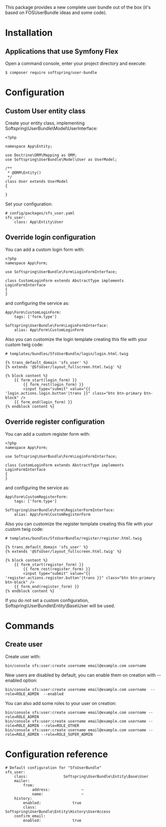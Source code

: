 This package provides a new complete user bundle out of the box (it's based on FOSUserBundle ideas and some code).

# Installation

## Applications that use Symfony Flex

Open a command console, enter your project directory and execute:

```console
$ composer require softspring/user-bundle
```

# Configuration

## Custom User entity class

Create your entity class, implementing Softspring\UserBundle\Model\UserInterface:

    <?php

    namespace App\Entity;

    use Doctrine\ORM\Mapping as ORM;
    use Softspring\UserBundle\Model\User as UserModel;

    /**
     * @ORM\Entity()
     */
    class User extends UserModel
    {

    }

Set your configuration:

    # config/packages/sfs_user.yaml
    sfs_user:
        class: App\Entity\User

## Override login configuration

You can add a custom login form with:

    <?php
    namespace App\Form;

    use Softspring\UserBundle\Form\LoginFormInterface;

    class CustomLoginForm extends AbstractType implements LoginFormInterface
    {
    }

and configuring the service as:

    App\Form\CustomLoginForm:
        tags: ['form.type']

    Softspring\UserBundle\Form\LoginFormInterface:
        alias: App\Form\CustomLoginForm

Also you can customize the login template creating this file with your custom twig code:

    # templates/bundles/SfsUserBundle/login/login.html.twig

    {% trans_default_domain 'sfs_user' %}
    {% extends '@SfsUser/layout_fullscreen.html.twig' %}

    {% block content %}
        {{ form_start(login_form) }}
            {{ form_rest(login_form) }}
            <input type="submit" value="{{ 'login.actions.login.button'|trans }}" class="btn btn-primary btn-block" />
        {{ form_end(login_form) }}
    {% endblock content %}

## Override register configuration

You can add a custom register form with:

    <?php
    namespace App\Form;

    use Softspring\UserBundle\Form\LoginFormInterface;

    class CustomLoginForm extends AbstractType implements LoginFormInterface
    {
    }

and configuring the service as:

    App\Form\CustomRegisterForm:
        tags: ['form.type']

    Softspring\UserBundle\Form\RegisterFormInterface:
        alias: App\Form\CustomRegisterForm

Also you can customize the register template creating this file with your custom twig code:

    # templates/bundles/SfsUserBundle/register/register.html.twig

    {% trans_default_domain 'sfs_user' %}
    {% extends '@SfsUser/layout_fullscreen.html.twig' %}

    {% block content %}
        {{ form_start(register_form) }}
            {{ form_rest(register_form) }}
            <input type="submit" value="{{ 'register.actions.register.button'|trans }}" class="btn btn-primary btn-block" />
        {{ form_end(register_form) }}
    {% endblock content %}


If you do not set a custom configuration, Softspring\UserBundle\Entity\Base\User will be used.

# Commands

## Create user

Create user with:

    bin/console sfs:user:create username email@example.com username

New users are disabled by default, you can enable them on creation with --enabled option:

    bin/console sfs:user:create username email@example.com username  --role=ROLE_ADMIN  --enabled

You can also add some roles to your user on creation:

    bin/console sfs:user:create username email@example.com username --role=ROLE_ADMIN
    bin/console sfs:user:create username email@example.com username --role=ROLE_ADMIN --role=ROLE_OTHER
    bin/console sfs:user:create username email@example.com username --role=ROLE_ADMIN --role=ROLE_SUPER_ADMIN

# Configuration reference

    # Default configuration for "SfsUserBundle"
    sfs_user:
        class:                Softspring\UserBundle\Entity\Base\User
        mailer:
            from:
                address:              ~
                name:                 ~
        history:
            enabled:              true
            class:                Softspring\UserBundle\Entity\History\UserAccess
        confirm_email:
            enabled:              true

